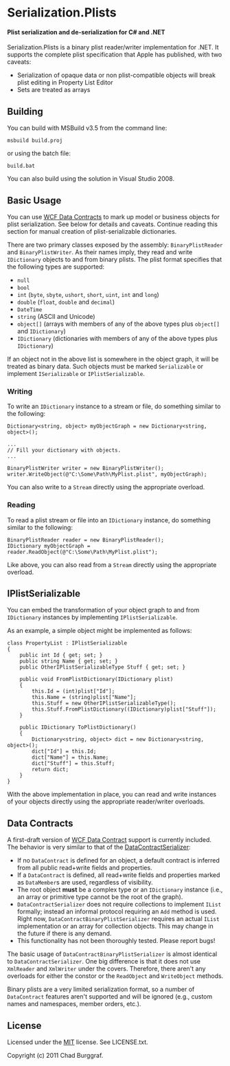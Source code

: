 # Serialization.Plists
#### Plist serialization and de-serialization for C# and .NET

Serialization.Plists is a binary plist reader/writer implementation for .NET. It supports the complete plist specification that Apple has published, with two caveats:

 - Serialization of opaque data or non plist-compatible objects will break plist editing in Property List Editor
 - Sets are treated as arrays
 
## Building

You can build with MSBuild v3.5 from the command line:

    msbuild build.proj

or using the batch file:

    build.bat
    
You can also build using the solution in Visual Studio 2008.

## Basic Usage

You can use [WCF Data Contracts](http://msdn.microsoft.com/en-us/library/ms733127.aspx) to mark up model or business objects for plist serialization. See below for details and caveats. Continue reading this section for manual creation of plist-serializable dictionaries.

There are two primary classes exposed by the assembly: `BinaryPlistReader` and `BinaryPlistWriter`. As their names imply, they read and write `IDictionary` objects to and from binary plists. The plist format specifies that the following types are supported:

 - `null`
 - `bool`
 - `int` (`byte`, `sbyte`, `ushort`, `short`, `uint`, `int` and `long`)
 - `double` (`float`, `double` and `decimal`)
 - `DateTime`
 - `string` (ASCII and Unicode)
 - `object[]` (arrays with members of any of the above types plus `object[]` and `IDictionary`)
 - `IDictionary` (dictionaries with members of any of the above types plus `IDictionary`)
 
If an object not in the above list is somewhere in the object graph, it will be treated as binary data. Such objects must be marked `Serializable` or implement `ISerializable` or `IPlistSerializable`.

### Writing

To write an `IDictionary` instance to a stream or file, do something similar to the following:

    Dictionary<string, object> myObjectGraph = new Dictionary<string, object>();
    
    ...
    // Fill your dictionary with objects.
    ...
    
    BinaryPlistWriter writer = new BinaryPlistWriter();
    writer.WriteObject(@"C:\Some\Path\MyPlist.plist", myObjectGraph);
    
You can also write to a `Stream` directly using the appropriate overload.

### Reading

To read a plist stream or file into an `IDictionary` instance, do something similar to the following:

    BinaryPlistReader reader = new BinaryPlistReader();
    IDictionary myObjectGraph = reader.ReadObject(@"C:\Some\Path\MyPlist.plist");
    
Like above, you can also read from a `Stream` directly using the appropriate overload.

## IPlistSerializable

You can embed the transformation of your object graph to and from `IDictionary` instances by implementing `IPlistSerializable`.

As an example, a simple object might be implemented as follows:

    class PropertyList : IPlistSerializable
    {
		public int Id { get; set; }
        public string Name { get; set; }
        public OtherIPlistSerializableType Stuff { get; set; }
        
        public void FromPlistDictionary(IDictionary plist)
        {
            this.Id = (int)plist["Id"];
            this.Name = (string)plist["Name"];
            this.Stuff = new OtherIPlistSerializableType();
            this.Stuff.FromPlistDictionary((IDictionary)plist["Stuff"]);
        }
        
        public IDictionary ToPlistDictionary()
        {
            Dictionary<string, object> dict = new Dictionary<string, object>();
            dict["Id"] = this.Id;
            dict["Name"] = this.Name;
            dict["Stuff"] = this.Stuff;
            return dict;
        }
    }

With the above implementation in place, you can read and write instances of your objects directly using the appropriate reader/writer overloads.

## Data Contracts

A first-draft version of [WCF Data Contract](http://msdn.microsoft.com/en-us/library/ms733127.aspx) support is currently included. The behavior is very similar to that of the [DataContractSerializer](http://msdn.microsoft.com/en-us/library/system.runtime.serialization.datacontractserializer.aspx):

 - If no `DataContract` is defined for an object, a default contract is inferred from all public read+write fields and properties.
 - If a `DataContract` is defined, all read+write fields and properties marked as `DataMember`s are used, regardless of visibility.
 - The root object **must** be a complex type or an `IDictionary` instance (i.e., an array or primitive type cannot be the root of the graph).
 - `DataContractSerializer` does not require collections to implement `IList` formally; instead an informal protocol requiring an `Add` method is used. Right now, `DataContractBinaryPlistSerializer` requires an actual `IList` implementation or an array for collection objects. This may change in the future if there is any demand.
 - This functionality has not been thoroughly tested. Please report bugs!
 
The basic usage of `DataContractBinaryPlistSerializer` is almost identical to `DataContractSerializer`. One big difference is that it does not use `XmlReader` and `XmlWriter` under the covers. Therefore, there aren't any overloads for either the constor or the `ReadObject` and `WriteObject` methods.

Binary plists are a very limited serialization format, so a number of `DataContract` features aren't supported and will be ignored (e.g., custom names and namespaces, member orders, etc.).
    
## License

Licensed under the [MIT](http://www.opensource.org/licenses/mit-license.html) license. See LICENSE.txt.

Copyright (c) 2011 Chad Burggraf.